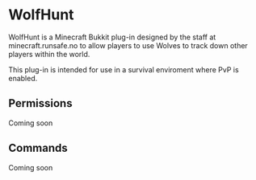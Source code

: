 WolfHunt
========

WolfHunt is a Minecraft Bukkit plug-in designed by the staff at minecraft.runsafe.no to allow players to use Wolves to track down other players within the world.

This plug-in is intended for use in a survival enviroment where PvP is enabled.

Permissions
-----------

Coming soon

Commands
--------

Coming soon